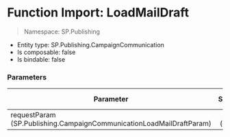 # Function Import: LoadMailDraft

> Namespace: SP.Publishing

- Entity type: SP.Publishing.CampaignCommunication
- Is composable: false
- Is bindable: false

### Parameters

Parameter | SPO | SP 2019 | SP 2016 | SP 2013
----------|:---:|:-------:|:-------:|:-------:
requestParam (SP.Publishing.CampaignCommunicationLoadMailDraftParam) | ❌ (✅) | ❌ | ❌ | ❌